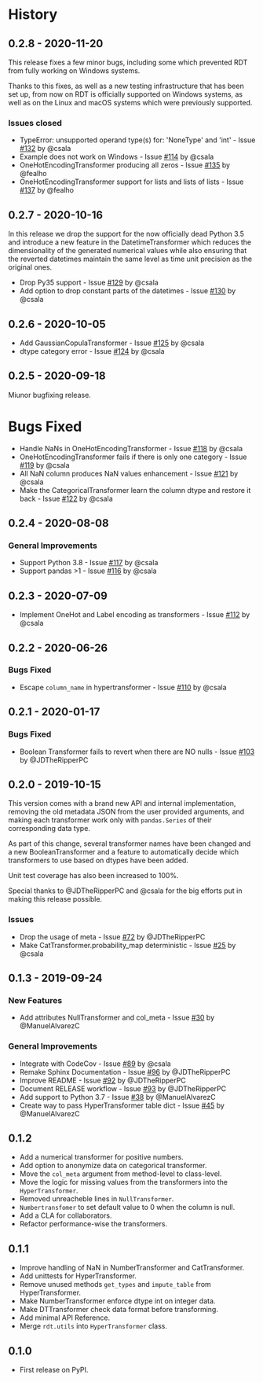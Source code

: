 # History

## 0.2.8 - 2020-11-20

This release fixes a few minor bugs, including some which prevented RDT from fully working
on Windows systems.

Thanks to this fixes, as well as a new testing infrastructure that has been set up, from now
on RDT is officially supported on Windows systems, as well as on the Linux and macOS systems
which were previously supported.

### Issues closed

* TypeError: unsupported operand type(s) for: 'NoneType' and 'int' - Issue [#132](https://github.com/sdv-dev/RDT/issues/132) by @csala
* Example does not work on Windows - Issue [#114](https://github.com/sdv-dev/RDT/issues/114) by @csala
* OneHotEncodingTransformer producing all zeros - Issue [#135](https://github.com/sdv-dev/RDT/issues/135) by @fealho
* OneHotEncodingTransformer support for lists and lists of lists - Issue [#137](https://github.com/sdv-dev/RDT/issues/137) by @fealho

## 0.2.7 - 2020-10-16

In this release we drop the support for the now officially dead Python 3.5
and introduce a new feature in the DatetimeTransformer which reduces the dimensionality
of the generated numerical values while also ensuring that the reverted datetimes
maintain the same level as time unit precision as the original ones.

* Drop Py35 support - Issue [#129](https://github.com/sdv-dev/RDT/issues/129) by @csala
* Add option to drop constant parts of the datetimes - Issue [#130](https://github.com/sdv-dev/RDT/issues/130) by @csala

## 0.2.6 - 2020-10-05

* Add GaussianCopulaTransformer - Issue [#125](https://github.com/sdv-dev/RDT/issues/125) by @csala
* dtype category error - Issue [#124](https://github.com/sdv-dev/RDT/issues/124) by @csala

## 0.2.5 - 2020-09-18

Miunor bugfixing release.

# Bugs Fixed

* Handle NaNs in OneHotEncodingTransformer - Issue [#118](https://github.com/sdv-dev/RDT/issues/118) by @csala
* OneHotEncodingTransformer fails if there is only one category - Issue [#119](https://github.com/sdv-dev/RDT/issues/119) by @csala
* All NaN column produces NaN values enhancement - Issue [#121](https://github.com/sdv-dev/RDT/issues/121) by @csala
* Make the CategoricalTransformer learn the column dtype and restore it back - Issue [#122](https://github.com/sdv-dev/RDT/issues/122) by @csala

## 0.2.4 - 2020-08-08

### General Improvements

* Support Python 3.8 - Issue [#117](https://github.com/sdv-dev/RDT/issues/117) by @csala
* Support pandas >1 - Issue [#116](https://github.com/sdv-dev/RDT/issues/116) by @csala

## 0.2.3 - 2020-07-09

* Implement OneHot and Label encoding as transformers - Issue [#112](https://github.com/sdv-dev/RDT/issues/112) by @csala

## 0.2.2 - 2020-06-26

### Bugs Fixed

* Escape `column_name` in hypertransformer - Issue [#110](https://github.com/sdv-dev/RDT/issues/110) by @csala

## 0.2.1 - 2020-01-17

### Bugs Fixed

* Boolean Transformer fails to revert when there are NO nulls - Issue [#103](https://github.com/sdv-dev/RDT/issues/103) by @JDTheRipperPC

## 0.2.0 - 2019-10-15

This version comes with a brand new API and internal implementation, removing the old
metadata JSON from the user provided arguments, and making each transformer work only
with `pandas.Series` of their corresponding data type.

As part of this change, several transformer names have been changed and a new BooleanTransformer
and a feature to automatically decide which transformers to use based on dtypes have been added.

Unit test coverage has also been increased to 100%.

Special thanks to @JDTheRipperPC and @csala for the big efforts put in making this
release possible.

### Issues

* Drop the usage of meta - Issue [#72](https://github.com/sdv-dev/RDT/issues/72) by @JDTheRipperPC
* Make CatTransformer.probability_map deterministic - Issue [#25](https://github.com/sdv-dev/RDT/issues/25) by @csala

## 0.1.3 - 2019-09-24

### New Features

* Add attributes NullTransformer and col_meta - Issue [#30](https://github.com/sdv-dev/RDT/issues/30) by @ManuelAlvarezC

### General Improvements

* Integrate with CodeCov - Issue [#89](https://github.com/sdv-dev/RDT/issues/89) by @csala
* Remake Sphinx Documentation - Issue [#96](https://github.com/sdv-dev/RDT/issues/96) by @JDTheRipperPC
* Improve README - Issue [#92](https://github.com/sdv-dev/RDT/issues/92) by @JDTheRipperPC
* Document RELEASE workflow - Issue [#93](https://github.com/sdv-dev/RDT/issues/93) by @JDTheRipperPC
* Add support to Python 3.7 - Issue [#38](https://github.com/sdv-dev/RDT/issues/38) by @ManuelAlvarezC
* Create way to pass HyperTransformer table dict - Issue [#45](https://github.com/sdv-dev/RDT/issues/45) by @ManuelAlvarezC

## 0.1.2

* Add a numerical transformer for positive numbers.
* Add option to anonymize data on categorical transformer.
* Move the `col_meta` argument from method-level to class-level.
* Move the logic for missing values from the transformers into the `HyperTransformer`.
* Removed unreacheble lines in `NullTransformer`.
* `Numbertransfomer` to set default value to 0 when the column is null.
* Add a CLA for collaborators.
* Refactor performance-wise the transformers.

## 0.1.1

* Improve handling of NaN in NumberTransformer and CatTransformer.
* Add unittests for HyperTransformer.
* Remove unused methods `get_types` and `impute_table` from HyperTransformer.
* Make NumberTransformer enforce dtype int on integer data.
* Make DTTransformer check data format before transforming.
* Add minimal API Reference.
* Merge `rdt.utils` into `HyperTransformer` class. 

## 0.1.0

* First release on PyPI.

